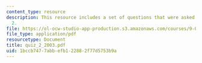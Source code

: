 ```yaml
---
content_type: resource
description: This resource includes a set of questions that were asked during quiz
  2.
file: https://ol-ocw-studio-app-production.s3.amazonaws.com/courses/9-01-neuroscience-and-behavior-fall-2003/1bccb7477abbefb122882f77d5753b9a_quiz_2_2003.pdf
file_type: application/pdf
resourcetype: Document
title: quiz_2_2003.pdf
uid: 1bccb747-7abb-efb1-2288-2f77d5753b9a
---
```

